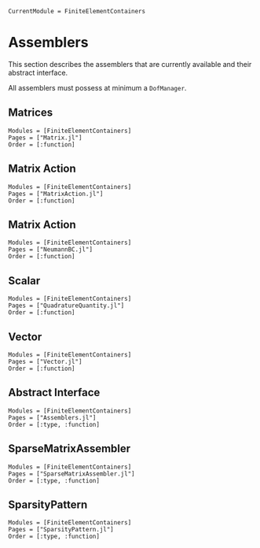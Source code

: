 ```@meta
CurrentModule = FiniteElementContainers
```

# Assemblers
This section describes the assemblers that are currently available and their abstract interface.

All assemblers must possess at minimum a ```DofManager```.

## Matrices
```@autodocs
Modules = [FiniteElementContainers]
Pages = ["Matrix.jl"]
Order = [:function]
```

## Matrix Action
```@autodocs
Modules = [FiniteElementContainers]
Pages = ["MatrixAction.jl"]
Order = [:function]
```

## Matrix Action
```@autodocs
Modules = [FiniteElementContainers]
Pages = ["NeumannBC.jl"]
Order = [:function]
```

## Scalar
```@autodocs
Modules = [FiniteElementContainers]
Pages = ["QuadratureQuantity.jl"]
Order = [:function]
```

## Vector
```@autodocs
Modules = [FiniteElementContainers]
Pages = ["Vector.jl"]
Order = [:function]
```

## Abstract Interface
```@autodocs
Modules = [FiniteElementContainers]
Pages = ["Assemblers.jl"]
Order = [:type, :function]
```

## SparseMatrixAssembler
```@autodocs
Modules = [FiniteElementContainers]
Pages = ["SparseMatrixAssembler.jl"]
Order = [:type, :function]
```

## SparsityPattern
```@autodocs
Modules = [FiniteElementContainers]
Pages = ["SparsityPattern.jl"]
Order = [:type, :function]
```
